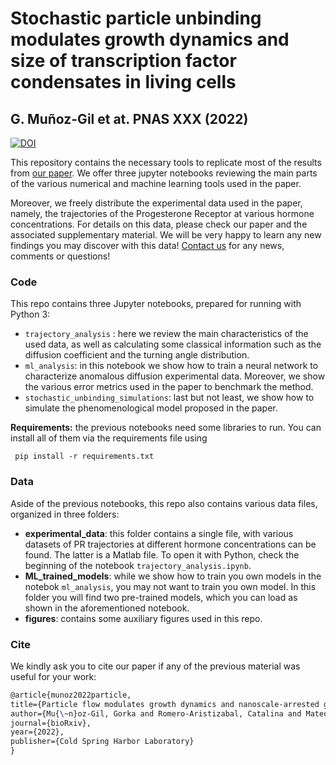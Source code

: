 # Stochastic particle unbinding modulates growth dynamics and size of transcription factor condensates in living cells
## G. Muñoz-Gil et at. PNAS XXX (2022)

[![DOI](https://zenodo.org/badge/DOI/10.1101/2022.01.11.475940.svg)](https://doi.org/10.1101/2022.01.11.475940)

This repository contains the necessary tools to replicate most of the results from [our paper](). We offer three jupyter notebooks reviewing the main parts of the various numerical and machine learning tools used in the paper. 

Moreover, we freely distribute the experimental data used in the paper, namely, the trajectories of the Progesterone Receptor at various hormone concentrations. For details on this data, please check our paper and the associated supplementary material. We will be very happy to learn any new findings you may discover with this data! [Contact us](mailto:munoz.gil.gorka@gmail.com) for any news, comments or questions!

### Code

This repo contains three Jupyter notebooks, prepared for running with Python 3:

- `trajectory_analysis` : here we review the main characteristics of the used data, as well as calculating some classical information such as the diffusion coefficient and the turning angle distribution.
- `ml_analysis`: in this notebook we show how to train a neural network to characterize anomalous diffusion experimental data. Moreover, we show the various error metrics used in the paper to benchmark the method.
- `stochastic_unbinding_simulations`: last but not least, we show how to simulate the phenomenological model proposed in the paper.

**Requirements:** the previous notebooks need some libraries to run. You can install all of them via the requirements file using 

` pip install -r requirements.txt`

### Data

Aside of the previous notebooks, this repo also contains various data files, organized in three folders:

- **experimental_data**: this folder contains a single file, with various datasets of PR trajectories at different hormone concentrations can be found. The latter is a Matlab file. To open it with Python, check the beginning of the notebook  `trajectory_analysis.ipynb`.
- **ML_trained_models**: while we show how to train you own models in the notebok `ml_analysis`, you may not want to train you own model. In this folder you will find two pre-trained models, which you can load as shown in the aforementioned notebook.
- **figures**: contains some auxiliary figures used in this repo.



### Cite

We kindly ask you to cite our paper if any of the previous material was useful for your work:

```latex
@article{munoz2022particle,
title={Particle flow modulates growth dynamics and nanoscale-arrested growth of transcription factor condensates in living cells},
author={Mu{\~n}oz-Gil, Gorka and Romero-Aristizabal, Catalina and Mateos, Nicolas and Campelo, Felix and de LLobet-Cucalon, Lara Isabel and Beato, Miguel and Lewenstein, Maciej and Garcia-Parajo, Maria and Torreno-Pina, Juan Andres},
journal={bioRxiv},
year={2022},
publisher={Cold Spring Harbor Laboratory}
}
```



